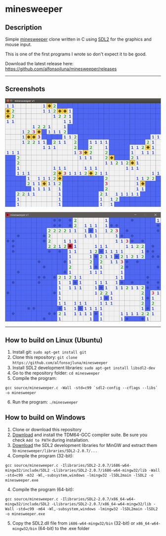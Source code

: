 # minesweeper

## Description

Simple [minesweeper](https://en.wikipedia.org/wiki/Minesweeper_(video_game)) clone written in C using [SDL2](https://www.libsdl.org) for the graphics and mouse input.

This is one of the first programs I wrote so don't expect it to be good.

Download the latest release here: https://github.com/alfonsojluna/minesweeper/releases

___

## Screenshots

![Linux](/screenshots/linux.png)

![Windows](/screenshots/windows.png)

___

## How to build on Linux (Ubuntu)

1. Install git: `sudo apt-get install git`
2. Clone this repository: `git clone https://github.com/alfonsojluna/minesweeper`
3. Install SDL2 development libraries: `sudo apt-get install libsdl2-dev`
4. Go to the repository folder: `cd minesweeper`
5. Compile the program:

```
gcc source/minesweeper.c -Wall -std=c99 `sdl2-config --cflags --libs` -o minesweeper
```

6. Run the program: `./minesweeper`

## How to build on Windows

1. Clone or download this repository
2. [Download](http://tdm-gcc.tdragon.net/download) and install the TDM64-GCC compiler suite. Be sure you check `Add to PATH` during installation.
3. [Download](https://www.libsdl.org/download-2.0.php) the SDL2 development libraries for MinGW and extract them to `minesweeper/libraries/SDL2-2.0.7/...`
4. Compile the program (32-bit):

```
gcc source/minesweeper.c -Ilibraries/SDL2-2.0.7/i686-w64-mingw32/include/SDL2 -Llibraries/SDL2-2.0.7/i686-w64-mingw32/lib -Wall -std=c99 -m32 -Wl,-subsystem,windows -lmingw32 -lSDL2main -lSDL2 -o minesweeper.exe
```

4. Compile the program (64-bit):

```
gcc source/minesweeper.c -Ilibraries/SDL2-2.0.7/x86_64-w64-mingw32/include/SDL2 -Llibraries/SDL2-2.0.7/x86_64-w64-mingw32/lib -Wall -std=c99 -m64 -Wl,-subsystem,windows -lmingw32 -lSDL2main -lSDL2 -o minesweeper.exe
```

5. Copy the SDL2.dll file from `i686-w64-mingw32/bin` (32-bit) or `x86_64-w64-mingw32/bin` (64-bit) to the .exe folder
